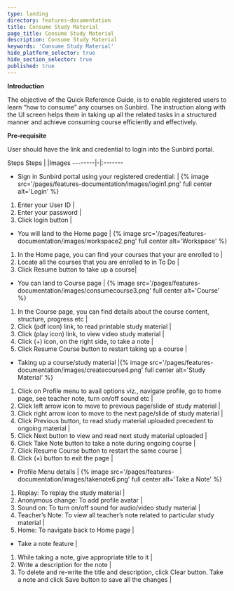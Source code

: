 ```yaml
---
type: landing
directory: features-documentation
title: Consume Study Material
page_title: Consume Study Material
description: Consume Study Material
keywords: 'Consume Study Material'
hide_platform_selector: true
hide_section_selector: true
published: true
---
```


**Introduction**

The objective of the Quick Reference Guide, is to enable registered users to learn “how to consume” any courses on Sunbird. The instruction along with the UI screen helps them in taking up all the related tasks in a structured manner and achieve consuming course efficiently and effectively.

**Pre-requisite**

User should have the link and credential to login into the Sunbird portal.

Steps
Steps   | |Images
--------|-|:-------
* Sign in Sunbird portal using your registered credential:  | {% image src='/pages/features-documentation/images/login1.png' full center alt='Login' %}
1. Enter your User ID   | 
2. Enter your password  |
3. Click login button   | 
* You will land to the Home page    | {% image src='/pages/features-documentation/images/workspace2.png' full center alt='Workspace' %}
1. In the Home page, you can find your courses that your are enrolled to    | 
2. Locate all the courses that you are enrolled to in To Do |
3. Click Resume button to take up a course|
* You can land to Course page   | {% image src='/pages/features-documentation/images/consumecourse3.png' full center alt='Course' %}
1. In the Course page, you can find details about the course content, structure, progress etc   |   
2. Click (pdf icon) link, to read printable study material  |
3. Click (play icon) link, to view video study material |
4. Click (+) icon, on the right side, to take a note    |
5. Click Resume Course button to restart taking up a course |
* Taking up  a course/study material    |{% image src='/pages/features-documentation/images/createcourse4.png' full center alt='Study Material' %}
1. Click on Profile menu to avail options viz., navigate profile, go to home page, see teacher note, turn on/off sound etc  |
2. Click left arrow icon to move to previous page/slide of study material   |
3. Click right arrow icon to move to the next page/slide of study material  |
4. Click Previous button, to read study material uploaded precedent to ongoing material |
5. Click Next button to view and read next study material uploaded  |
6. Click Take Note button to take a note during ongoing course  |
7. Click Resume Course button to restart the same course    |
8. Click (×) button to exit the page    |
* Profile Menu details  | {% image src='/pages/features-documentation/images/takenote6.png' full center alt='Take a Note' %}
1. Replay: To replay the study material |
2. Anonymous change: To add profile avatar  |
3. Sound on: To turn on/off sound for audio/video study material    |
4. Teacher’s Note: To view all teacher’s note related to particular study material  |
5. Home: To navigate back to Home page  |
* Take a note feature   |
1. While taking a note, give appropriate title to it    |
2. Write a description for the note |
3. To delete and re-write the title and description, click Clear button. Take a note and click Save button to save all the changes  |
